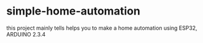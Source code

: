 # simple-home-automation
this project mainly tells helps you to make a home automation using ESP32, ARDUINO 2.3.4 
